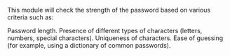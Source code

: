 This module will check the strength of the password based on various criteria such as:

Password length.
Presence of different types of characters (letters, numbers, special characters).
Uniqueness of characters.
Ease of guessing (for example, using a dictionary of common passwords).
